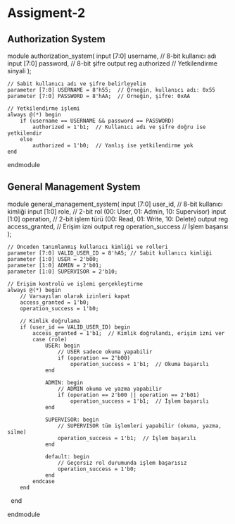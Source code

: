# Assigment-2

## Authorization System
module authorization_system(
    input [7:0] username,       // 8-bit kullanıcı adı
    input [7:0] password,       // 8-bit şifre
    output reg authorized       // Yetkilendirme sinyali
);

    // Sabit kullanıcı adı ve şifre belirleyelim
    parameter [7:0] USERNAME = 8'h55;  // Örneğin, kullanıcı adı: 0x55
    parameter [7:0] PASSWORD = 8'hAA;  // Örneğin, şifre: 0xAA

    // Yetkilendirme işlemi
    always @(*) begin
        if (username == USERNAME && password == PASSWORD)
            authorized = 1'b1;  // Kullanıcı adı ve şifre doğru ise yetkilendir
        else
            authorized = 1'b0;  // Yanlış ise yetkilendirme yok
    end

endmodule

## General Management System
module general_management_system(
    input [7:0] user_id,             // 8-bit kullanıcı kimliği
    input [1:0] role,                // 2-bit rol (00: User, 01: Admin, 10: Supervisor)
    input [1:0] operation,           // 2-bit işlem türü (00: Read, 01: Write, 10: Delete)
    output reg access_granted,       // Erişim izni
    output reg operation_success     // İşlem başarısı
);

    // Önceden tanımlanmış kullanıcı kimliği ve rolleri
    parameter [7:0] VALID_USER_ID = 8'hA5; // Sabit kullanıcı kimliği
    parameter [1:0] USER = 2'b00;
    parameter [1:0] ADMIN = 2'b01;
    parameter [1:0] SUPERVISOR = 2'b10;

    // Erişim kontrolü ve işlemi gerçekleştirme
    always @(*) begin
        // Varsayılan olarak izinleri kapat
        access_granted = 1'b0;
        operation_success = 1'b0;

        // Kimlik doğrulama
        if (user_id == VALID_USER_ID) begin
            access_granted = 1'b1;  // Kimlik doğrulandı, erişim izni ver
            case (role)
                USER: begin
                    // USER sadece okuma yapabilir
                    if (operation == 2'b00)
                        operation_success = 1'b1;  // Okuma başarılı
                end

                ADMIN: begin
                    // ADMIN okuma ve yazma yapabilir
                    if (operation == 2'b00 || operation == 2'b01)
                        operation_success = 1'b1;  // İşlem başarılı
                end

                SUPERVISOR: begin
                    // SUPERVISOR tüm işlemleri yapabilir (okuma, yazma, silme)
                    operation_success = 1'b1;  // İşlem başarılı
                end

                default: begin
                    // Geçersiz rol durumunda işlem başarısız
                    operation_success = 1'b0;
                end
            endcase
        end
    end

endmodule
